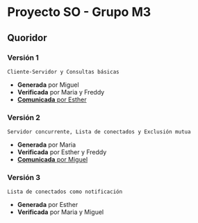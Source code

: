 # Proyecto SO - Grupo M3
## Quoridor
### Versión 1
	Cliente-Servidor y Consultas básicas
- **Generada** por Miguel  
- **Verificada** por Maria y Freddy  
- [**Comunicada** por Esther](https://drive.google.com/file/d/1VI7uoJPAGymgxouCIa6QiY_VoXZ4-0vE/view?usp=sharing)
### Versión 2
	Servidor concurrente, Lista de conectados y Exclusión mutua
- **Generada** por Maria  
- **Verificada** por Esther y Freddy  
- [**Comunicada** por Miguel](https://drive.google.com/file/d/1Orj-luzA13rkY9JJBBvZ-V3FJI1Jk5MD/view?usp=sharing)
### Versión 3
	Lista de conectados como notificación
- **Generada** por Esther  
- **Verificada** por Maria y Miguel  